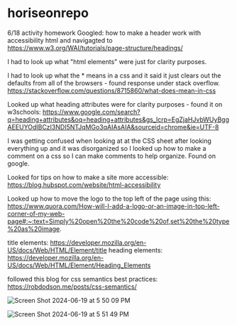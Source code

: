# horiseonrepo
6/18 activity homework Googled: how to make a header work with accessibility html and navigagted to https://www.w3.org/WAI/tutorials/page-structure/headings/

I had to look up what "html elements" were just for clarity purposes.

I had to look up what the * means in a css and it said it just clears out the defaults from all of the browsers - found response under stack overflow. https://stackoverflow.com/questions/8715860/what-does-mean-in-css

Looked up what heading attributes were for clarity purposes - found it on w3schools: https://www.google.com/search?q=heading+attributes&oq=heading+attributes&gs_lcrp=EgZjaHJvbWUyBggAEEUYOdIBCzI3NDI5NTJqMGo3qAIAsAIA&sourceid=chrome&ie=UTF-8

I was getting confused when looking at at the CSS sheet after looking everything up and it was disorganized so I looked up how to make a comment on a css so I can make comments to help organize. Found on google.

Looked for tips on how to make a site more accessible: https://blog.hubspot.com/website/html-accessibility

Looked up how to move the logo to the top left of the page using this: https://www.quora.com/How-will-I-add-a-logo-or-an-image-in-top-left-corner-of-my-web-page#:~:text=Simply%20open%20the%20code%20of,set%20the%20type%20as%20image.

title elements: https://developer.mozilla.org/en-US/docs/Web/HTML/Element/title heading elements: https://developer.mozilla.org/en-US/docs/Web/HTML/Element/Heading_Elements

followed this blog for css semantics best practices: https://robdodson.me/posts/css-semantics/

![Screen Shot 2024-06-19 at 5 50 09 PM](https://github.com/lothylg/horiseonrepo/assets/171598913/a3ec0711-440f-4982-aa73-e38c956c251e)

![Screen Shot 2024-06-19 at 5 51 49 PM](https://github.com/lothylg/horiseonrepo/assets/171598913/d326cdf4-0e70-4776-b54b-b03cbe844aba)
